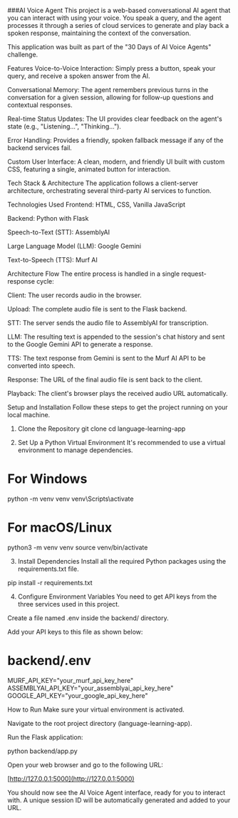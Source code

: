 ###AI Voice Agent
This project is a web-based conversational AI agent that you can interact with using your voice. You speak a query, and the agent processes it through a series of cloud services to generate and play back a spoken response, maintaining the context of the conversation.

This application was built as part of the "30 Days of AI Voice Agents" challenge.

Features
Voice-to-Voice Interaction: Simply press a button, speak your query, and receive a spoken answer from the AI.

Conversational Memory: The agent remembers previous turns in the conversation for a given session, allowing for follow-up questions and contextual responses.

Real-time Status Updates: The UI provides clear feedback on the agent's state (e.g., "Listening...", "Thinking...").

Error Handling: Provides a friendly, spoken fallback message if any of the backend services fail.

Custom User Interface: A clean, modern, and friendly UI built with custom CSS, featuring a single, animated button for interaction.

Tech Stack & Architecture
The application follows a client-server architecture, orchestrating several third-party AI services to function.

Technologies Used
Frontend: HTML, CSS, Vanilla JavaScript

Backend: Python with Flask

Speech-to-Text (STT): AssemblyAI

Large Language Model (LLM): Google Gemini

Text-to-Speech (TTS): Murf AI

Architecture Flow
The entire process is handled in a single request-response cycle:

Client: The user records audio in the browser.

Upload: The complete audio file is sent to the Flask backend.

STT: The server sends the audio file to AssemblyAI for transcription.

LLM: The resulting text is appended to the session's chat history and sent to the Google Gemini API to generate a response.

TTS: The text response from Gemini is sent to the Murf AI API to be converted into speech.

Response: The URL of the final audio file is sent back to the client.

Playback: The client's browser plays the received audio URL automatically.

Setup and Installation
Follow these steps to get the project running on your local machine.

1. Clone the Repository
git clone <your-repository-url>
cd language-learning-app

2. Set Up a Python Virtual Environment
It's recommended to use a virtual environment to manage dependencies.

# For Windows
python -m venv venv
venv\Scripts\activate

# For macOS/Linux
python3 -m venv venv
source venv/bin/activate

3. Install Dependencies
Install all the required Python packages using the requirements.txt file.

pip install -r requirements.txt

4. Configure Environment Variables
You need to get API keys from the three services used in this project.

Create a file named .env inside the backend/ directory.

Add your API keys to this file as shown below:

# backend/.env

MURF_API_KEY="your_murf_api_key_here"
ASSEMBLYAI_API_KEY="your_assemblyai_api_key_here"
GOOGLE_API_KEY="your_google_api_key_here"

How to Run
Make sure your virtual environment is activated.

Navigate to the root project directory (language-learning-app).

Run the Flask application:

python backend/app.py

Open your web browser and go to the following URL:

[http://127.0.0.1:5000](http://127.0.0.1:5000)


You should now see the AI Voice Agent interface, ready for you to interact with. A unique session ID will be automatically generated and added to your URL.
